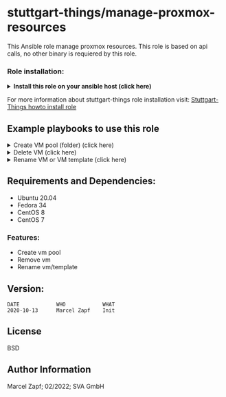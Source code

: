 stuttgart-things/manage-proxmox-resources
=========================================

This Ansible role manage proxmox resources. This role is based on api calls, no other binary is requiered by this role. 

### Role installation:
<details><summary><b>Install this role on your ansible host (click here)</b></summary>

```
cat <<EOF > /tmp/requirements.yaml
roles:
- src: git@codehub.sva.de:Lab/stuttgart-things/supporting-roles/manage-proxmox-resources.git
  scm: git

EOF
ansible-galaxy install -r /tmp/requirements.yaml --force && ansible-galaxy collection install -r /tmp/requirements.yaml -f
```
</details>

For more information about stuttgart-things role installation visit: [Stuttgart-Things howto install role](https://codehub.sva.de/Lab/stuttgart-things/meta/documentation/doc-as-code/-/blob/master/howtos/howto-install-role.md)

## Example playbooks to use this role

<details><summary>Create VM pool (folder) (click here)</summary>

### Ansible command:
```
ansible-playbook playbook.yml
```

### Playbook: playbook.yml
```
---
- hosts: localhost
  vars:
    pve_cluster_url: "https://sthings-pve1.labul.sva.de:8006"
    pve_api_user:  "terraform@pve"
    pve_api_password: "secret"

    pve_pools :
      - name: pool1
      - name: pool2

  roles:
    - manage-proxmox-resources
```
</details>

<details><summary>Delete VM (click here)</summary>

### Ansible command:
```
ansible-playbook playbook.yml
```

### Playbook: playbook.yml
```
---
- hosts: localhost
  vars:
    pve_cluster_url: "https://sthings-pve1.labul.sva.de:8006"
    pve_api_user:  "terraform@pve"
    pve_api_password: "secret"

    pve_delete_vms:
      - name: badvm1
        node: sthings-pve1
      - name: badvm2
        node: sthings-pve1
      - name: badvm3
        node: sthings-pve1

  roles:
    - manage-proxmox-resources
```
</details>

<details><summary>Rename VM or VM template (click here)</summary>

### Ansible command:
```
ansible-playbook playbook.yml
```

### Playbook: playbook.yml
```
---
- hosts: localhost
  vars:
    pve_cluster_url: "https://sthings-pve1.labul.sva.de:8006"
    pve_api_user:  "terraform@pve"
    pve_api_password: "secret"

    pve_rename_vms:
      - current_vm_name: vm1
        expected_vm_name: myvm
        node: sthings-pve1
      - current_vm_name: vm2
        expected_vm_name: mygoodvm
        node: sthings-pve1
      - current_vm_name: vm3
        expected_vm_name: mybestvm
        node: sthings-pve1

  roles:
    - manage-proxmox-resources
```
</details>

## Requirements and Dependencies:
- Ubuntu 20.04
- Fedora 34
- CentOS 8
- CentOS 7

### Features:
- Create vm pool
- Remove vm
- Rename vm/template

## Version:
```
DATE            WHO            WHAT
2020-10-13      Marcel Zapf    Init
```

License
-------

BSD

Author Information
------------------

Marcel Zapf; 02/2022; SVA GmbH